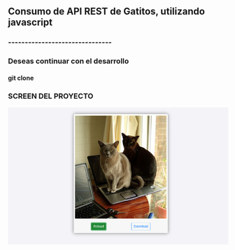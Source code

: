 ## Consumo de API REST de Gatitos, utilizando javascript
### -------------------------------
### Deseas continuar con el desarrollo
#### git clone 

### SCREEN DEL PROYECTO

<img src="https://raw.githubusercontent.com/Jose-developer-start/api-rest-cat-js/main/images/screen/creen.png" width="800">